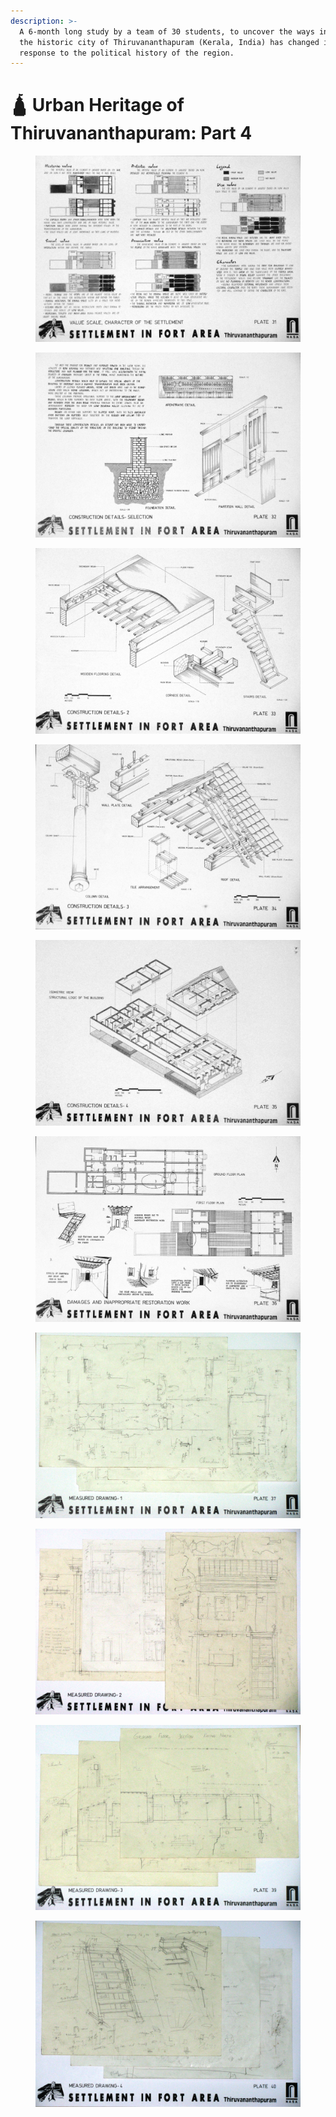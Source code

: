 ```yaml
---
description: >-
  A 6-month long study by a team of 30 students, to uncover the ways in which
  the historic city of Thiruvananthapuram (Kerala, India) has changed in
  response to the political history of the region.
---
```


# 🛕 Urban Heritage of Thiruvananthapuram: Part 4



<figure><img src="../../../.gitbook/assets/31.JPG" alt=""><figcaption></figcaption></figure>

<figure><img src="../../../.gitbook/assets/32.JPG" alt=""><figcaption></figcaption></figure>

<figure><img src="../../../.gitbook/assets/33.JPG" alt=""><figcaption></figcaption></figure>

<figure><img src="../../../.gitbook/assets/34.JPG" alt=""><figcaption></figcaption></figure>

<figure><img src="../../../.gitbook/assets/35.JPG" alt=""><figcaption></figcaption></figure>

<figure><img src="../../../.gitbook/assets/36.JPG" alt=""><figcaption></figcaption></figure>

<figure><img src="../../../.gitbook/assets/37.JPG" alt=""><figcaption></figcaption></figure>

<figure><img src="../../../.gitbook/assets/38.JPG" alt=""><figcaption></figcaption></figure>

<figure><img src="../../../.gitbook/assets/39.JPG" alt=""><figcaption></figcaption></figure>

<figure><img src="../../../.gitbook/assets/40.JPG" alt=""><figcaption></figcaption></figure>
